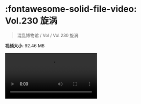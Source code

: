 # :fontawesome-solid-file-video: Vol.230 旋涡

> 混乱博物馆 / Vol / Vol.230 旋涡

**视频大小**: 92.46 MB

<div class="video"><video src="https://file.hsyhx.top/archive/混乱博物馆/Vol/Vol.230 旋涡.mp4" controls preload>🤔 您的浏览器不支持 video 标签</video></div>